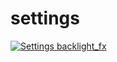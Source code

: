# settings

[![Settings backlight_fx](https://img.youtube.com/vi/YeTv4YsfEV0/0.jpg)](https://www.youtube.com/watch?v=YeTv4YsfEV0 "Settings backlight_fx homie")

